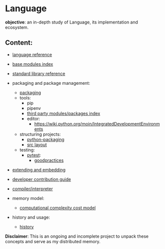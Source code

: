 # Language

**objective**: an in-depth study of Language, its implementation and ecosystem.

## Content:
- [language reference]()
- [base modules index]()
- [standard library reference]()
- packaging and package management:
  - [packaging]()
  - tools:
    - pip
    - pipenv
    - [third party modules/packages index]()
    - editor:
      - https://wiki.python.org/moin/IntegratedDevelopmentEnvironments
  - structuring projects:
    - [python-packaging]()
    - [src layout]()
  - testing:
    - [pytest]():
      - [goodpractices]()

- [extending and embedding]()
- [developer contribution guide]()
- [compiler/interpreter]()
- memory model:
  - [computational complexity cost model]()
- history and usage:
  - [history]()

**Disclaimer**: This is an ongoing and incomplete project to unpack these concepts and serve as my distributed memory.